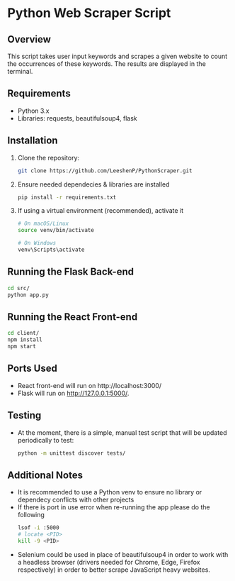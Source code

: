 # Python Web Scraper Script

## Overview
This script takes user input keywords and scrapes a given website to count the occurrences of these keywords. The results are displayed in the terminal.

## Requirements
- Python 3.x
- Libraries: requests, beautifulsoup4, flask

## Installation

1. Clone the repository:
   ```bash
   git clone https://github.com/LeeshenP/PythonScraper.git

2. Ensure needed dependecies & libraries are installed
   ```bash
   pip install -r requirements.txt

3. If using a virtual environment (recommended), activate it
   ```bash
   # On macOS/Linux
   source venv/bin/activate

   # On Windows
   venv\Scripts\activate

## Running the Flask Back-end
   ```bash
   cd src/
   python app.py
```
## Running the React Front-end
   ```bash
   cd client/
   npm install
   npm start
```
## Ports Used
   -  React front-end will run on http://localhost:3000/
   -  Flask will run on http://127.0.0.1:5000/.

## Testing
- At the moment, there is a simple, manual test script that will be updated periodically to test:
   ```bash
   python -m unittest discover tests/

## Additional Notes
- It is recommended to use a Python venv to ensure no library or dependecy conflicts with other projects
- If there is port in use error when re-running the app please do the following
   ```bash
   lsof -i :5000
   # locate <PID>
   kill -9 <PID>
- Selenium could be used in place of beautifulsoup4 in order to work with a headless browser (drivers needed for Chrome, Edge, Firefox respectively)
  in order to better scrape JavaScript heavy websites.
